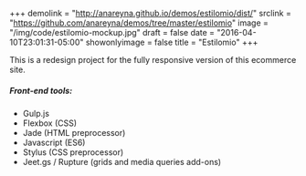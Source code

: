+++
demolink = "http://anareyna.github.io/demos/estilomio/dist/"
srclink = "https://github.com/anareyna/demos/tree/master/estilomio"
image = "/img/code/estilomio-mockup.jpg"
draft = false
date = "2016-04-10T23:01:31-05:00"
showonlyimage = false
title = "Estilomio"
+++

This is a redesign project for the fully responsive version of this ecommerce site. 

##### Front-end tools:
- Gulp.js
- Flexbox (CSS)
- Jade (HTML preprocessor)
- Javascript (ES6)
- Stylus (CSS preprocessor)
- Jeet.gs / Rupture (grids and media queries add-ons)
